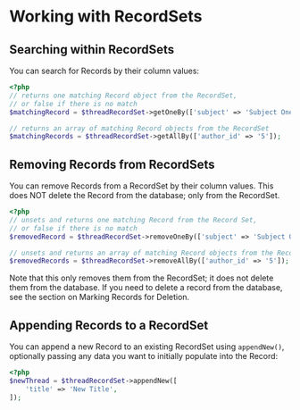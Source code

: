 # Working with RecordSets

## Searching within RecordSets

You can search for Records by their column values:

```php
<?php
// returns one matching Record object from the RecordSet,
// or false if there is no match
$matchingRecord = $threadRecordSet->getOneBy(['subject' => 'Subject One']);

// returns an array of matching Record objects from the RecordSet
$matchingRecords = $threadRecordSet->getAllBy(['author_id' => '5']);
```

## Removing Records from RecordSets

You can remove Records from a RecordSet by their column values. This does NOT
delete the Record from the database; only from the RecordSet.

```php
<?php
// unsets and returns one matching Record from the Record Set,
// or false if there is no match
$removedRecord = $threadRecordSet->removeOneBy(['subject' => 'Subject One']);

// unsets and returns an array of matching Record objects from the Record Set
$removedRecords = $threadRecordSet->removeAllBy(['author_id' => '5']);
```

Note that this only removes them from the RecordSet; it does not delete them
from the database. If you need to delete a record from the database, see the
section on Marking Records for Deletion.

## Appending Records to a RecordSet

You can append a new Record to an existing RecordSet using `appendNew()`, optionally passing any
data you want to initially populate into the Record:

```php
<?php
$newThread = $threadRecordSet->appendNew([
    'title' => 'New Title',
]);
```
